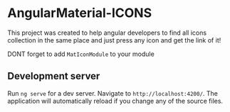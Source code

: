 # AngularMaterial-ICONS

This project was created to help angular developers to find all icons collection in the same place and just press any icon and get the link of it!

DONT forget to add `MatIconModule` to your module

## Development server

Run `ng serve` for a dev server. Navigate to `http://localhost:4200/`. The application will automatically reload if you change any of the source files.

## 

